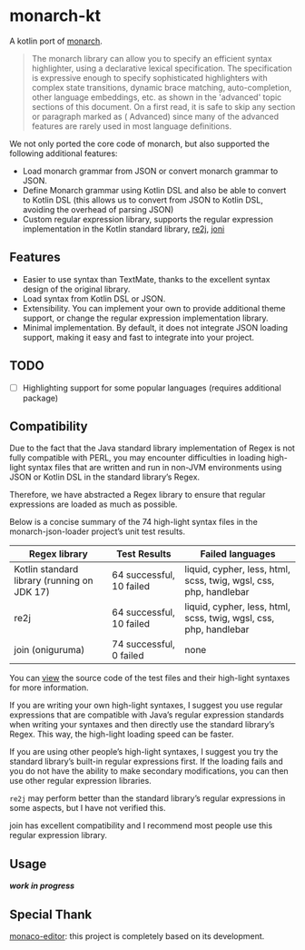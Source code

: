# monarch-kt

A kotlin port of [monarch](https://microsoft.github.io/monaco-editor/monarch.html).

> The monarch library can allow you to specify an efficient syntax highlighter, using a declarative lexical
specification. The specification is expressive enough to specify sophisticated highlighters
with complex state transitions, dynamic brace matching, auto-completion, other language embeddings, etc. as shown in
the 'advanced' topic sections of this document. On a first read, it is safe to skip any section or paragraph marked as (
Advanced) since many of the advanced features are rarely used in most language definitions.

We not only ported the core code of monarch, but also supported the following additional features:

- Load monarch grammar from JSON or convert monarch grammar to JSON.
- Define Monarch grammar using Kotlin DSL and also be able to convert to Kotlin DSL (this allows us to convert from JSON to Kotlin DSL, avoiding the overhead of parsing JSON)
- Custom regular expression library, supports the regular expression implementation in the Kotlin standard library, [re2j](https://github.com/google/re2j), [joni](https://github.com/jruby/joni)

## Features

- Easier to use syntax than TextMate, thanks to the excellent syntax design of the original library.
- Load syntax from Kotlin DSL or JSON.
- Extensibility. You can implement your own to provide additional theme support, or change the regular expression implementation library.
- Minimal implementation. By default, it does not integrate JSON loading support, making it easy and fast to integrate into your project.

## TODO
- [ ] Highlighting support for some popular languages (requires additional package)

## Compatibility

Due to the fact that the Java standard library implementation of Regex is not fully compatible with PERL, you may encounter difficulties in loading high-light syntax files that are written and run in non-JVM environments using JSON or Kotlin DSL in the standard library’s Regex.

Therefore, we have abstracted a Regex library to ensure that regular expressions are loaded as much as possible.

Below is a concise summary of the 74 high-light syntax files in the monarch-json-loader project’s unit test results.

| Regex library                               | Test Results             | Failed languages                                                  | 
|---------------------------------------------|--------------------------|-------------------------------------------------------------------|
| Kotlin standard library (running on JDK 17) | 64 successful, 10 failed | liquid, cypher, less, html, scss, twig, wgsl, css, php, handlebar |
| re2j                                        | 64 successful, 10 failed | liquid, cypher, less, html, scss, twig, wgsl, css, php, handlebar |
| join (oniguruma)                            | 74 successful, 0 failed  | none                                                              |

You can [view](./monarch-json-loader/src/test) the source code of the test files and their high-light syntaxes for more information.

If you are writing your own high-light syntaxes, I suggest you use regular expressions that are compatible with Java’s regular expression standards when writing your syntaxes and then directly use the standard library’s Regex. This way, the high-light loading speed can be faster.

If you are using other people’s high-light syntaxes, I suggest you try the standard library’s built-in regular expressions first. If the loading fails and you do not have the ability to make secondary modifications, you can then use other regular expression libraries.

`re2j` may perform better than the standard library’s regular expressions in some aspects, but I have not verified this. 

join has excellent compatibility and I recommend most people use this regular expression library.

## Usage

**_work in progress_**

## Special Thank

  [monaco-editor](https://github.com/microsoft/monaco-editor): this project is completely based on its development.
